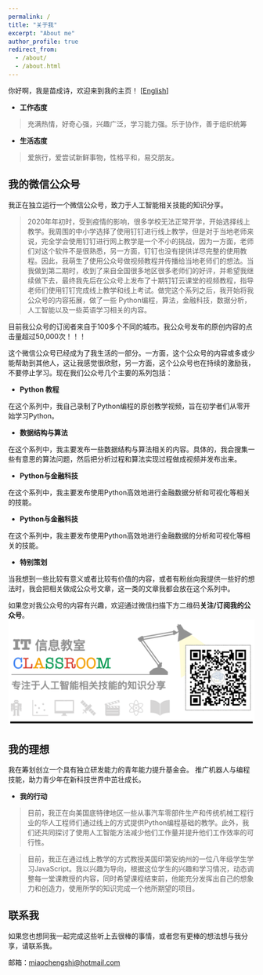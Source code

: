 ```yaml
---
permalink: /
title: "关于我"
excerpt: "About me"
author_profile: true
redirect_from: 
  - /about/
  - /about.html
---
```


你好啊，我是苗成诗，欢迎来到我的主页！ [[English](https://miaochengshi.github.io)]

- **工作态度** 
> 充满热情，好奇心强，兴趣广泛，学习能力强。乐于协作，善于组织统筹

- **生活态度** 
> 爱旅行，爱尝试新鲜事物，性格平和，易交朋友。

## 我的微信公众号
我正在独立运行一个微信公众号，致力于人工智能相关技能的知识分享。

> 2020年年初时，受到疫情的影响，很多学校无法正常开学，开始选择线上教学。我周围的中小学选择了使用钉钉进行线上教学，但是对于当地老师来说，完全学会使用钉钉进行网上教学是一个不小的挑战，因为一方面，老师们对这个软件不是很熟悉，另一方面，钉钉也没有提供详尽完整的使用教程。因此，我萌生了使用公众号做视频教程并传播给当地老师们的想法。当我做到第二期时，收到了来自全国很多地区很多老师们的好评，并希望我继续做下去，最终我先后在公众号上发布了十期钉钉云课堂的视频教程，指导老师们使用钉钉完成线上教学和线上考试。做完这个系列之后，我开始将我公众号的内容拓展，做了一些 Python编程，算法，金融科技，数据分析，人工智能以及一些英语学习相关的内容。

目前我公众号的订阅者来自于100多个不同的城市。我公众号发布的原创内容的点击量超过50,000次！！！

这个微信公众号已经成为了我生活的一部分。一方面，这个公众号的内容或多或少能帮助到其他人，这让我感觉很欣慰，另一方面，这个公众号也在持续的激励我，不要停止学习。现在我们公众号几个主要的系列包括：

- **Python 教程**

在这个系列中，我自己录制了Python编程的原创教学视频，旨在初学者们从零开始学习Python。

- **数据结构与算法**

在这个系列中，我主要发布一些数据结构与算法相关的内容。具体的，我会搜集一些有意思的算法问题，然后把分析过程和算法实现过程做成视频并发布出来。

- **Python与金融科技**

在这个系列中，我主要发布使用Python高效地进行金融数据分析和可视化等相关的技能。

- **Python与金融科技**

在这个系列中，我主要发布使用Python高效地进行金融数据的分析和可视化等相关的技能。

- **特别策划**

当我想到一些比较有意义或者比较有价值的内容，或者有粉丝向我提供一些好的想法时，我会把相关做成公众号文章，这一类的文章我都会放在这个系列中。

如果您对我公众号的内容有兴趣，欢迎通过微信扫描下方二维码**关注/订阅我的公众号**。
![My WeChat Official Account](/images/WeChatQR.gif)


## 我的理想

我在筹划创立一个具有独立研发能力的青年能力提升基金会。 推广机器人与编程技能，助力青少年在新科技世界中茁壮成长。

- **我的行动**

> 目前，我正在向美国底特律地区一些从事汽车零部件生产和传统机械工程行业的华人工程师们通过线上的方式提供Python编程基础的教学。此外，我们还共同探讨了使用人工智能方法减少他们工作量并提升他们工作效率的可行性。

> 目前，我正在通过线上教学的方式教授美国印第安纳州的一位八年级学生学习JavaScript。我以兴趣为导向，根据这位学生的兴趣和学习情况，动态调整每一堂课教授的内容，同时希望课程结束前，他能充分发挥出自己的想象力和创造力，使用所学的知识完成一个他所期望的项目。


联系我
------
如果您也想同我一起完成这些听上去很棒的事情，或者您有更棒的想法想与我分享，请联系我。

邮箱：miaochengshi@hotmail.com
